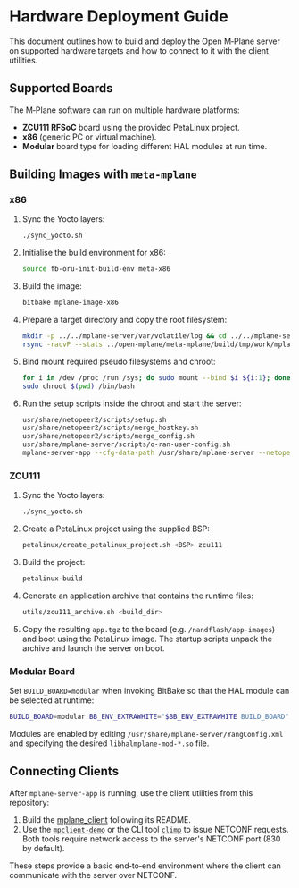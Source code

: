 # Hardware Deployment Guide

This document outlines how to build and deploy the Open M‑Plane server on supported hardware targets and how to connect to it with the client utilities.

## Supported Boards

The M‑Plane software can run on multiple hardware platforms:

- **ZCU111 RFSoC** board using the provided PetaLinux project.
- **x86** (generic PC or virtual machine).
- **Modular** board type for loading different HAL modules at run time.

## Building Images with `meta-mplane`

### x86

1. Sync the Yocto layers:
   ```bash
   ./sync_yocto.sh
   ```
2. Initialise the build environment for x86:
   ```bash
   source fb-oru-init-build-env meta-x86
   ```
3. Build the image:
   ```bash
   bitbake mplane-image-x86
   ```
4. Prepare a target directory and copy the root filesystem:
   ```bash
   mkdir -p ../../mplane-server/var/volatile/log && cd ../../mplane-server/
   rsync -racvP --stats ../open-mplane/meta-mplane/build/tmp/work/mplanex86-poky-linux/mplane-image-x86/1.0-r0/rootfs/ .
   ```
5. Bind mount required pseudo filesystems and chroot:
   ```bash
   for i in /dev /proc /run /sys; do sudo mount --bind $i ${i:1}; done
   sudo chroot $(pwd) /bin/bash
   ```
6. Run the setup scripts inside the chroot and start the server:
   ```bash
   usr/share/netopeer2/scripts/setup.sh
   usr/share/netopeer2/scripts/merge_hostkey.sh
   usr/share/netopeer2/scripts/merge_config.sh
   usr/share/mplane-server/scripts/o-ran-user-config.sh
   mplane-server-app --cfg-data-path /usr/share/mplane-server --netopeer-path /usr/local/bin --yang-mods-path /usr/share/mplane-server/modules --netopeerdbg 2
   ```

### ZCU111

1. Sync the Yocto layers:
   ```bash
   ./sync_yocto.sh
   ```
2. Create a PetaLinux project using the supplied BSP:
   ```bash
   petalinux/create_petalinux_project.sh <BSP> zcu111
   ```
3. Build the project:
   ```bash
   petalinux-build
   ```
4. Generate an application archive that contains the runtime files:
   ```bash
   utils/zcu111_archive.sh <build_dir>
   ```
5. Copy the resulting `app.tgz` to the board (e.g. `/nandflash/app-images`) and boot using the PetaLinux image. The startup scripts unpack the archive and launch the server on boot.

### Modular Board

Set `BUILD_BOARD=modular` when invoking BitBake so that the HAL module can be selected at runtime:
```bash
BUILD_BOARD=modular BB_ENV_EXTRAWHITE="$BB_ENV_EXTRAWHITE BUILD_BOARD" bitbake mplane-image-x86
```
Modules are enabled by editing `/usr/share/mplane-server/YangConfig.xml` and specifying the desired `libhalmplane-mod-*.so` file.

## Connecting Clients

After `mplane-server-app` is running, use the client utilities from this repository:

1. Build the [mplane_client](mplane_client/README.md) following its README.
2. Use the [`mpclient-demo`](mplane_client/example/README.md) or the CLI tool [`climp`](climp/README.md) to issue NETCONF requests. Both tools require network access to the server's NETCONF port (830 by default).

These steps provide a basic end‑to‑end environment where the client can communicate with the server over NETCONF.
